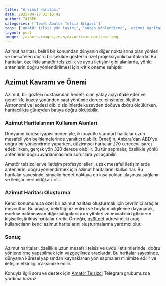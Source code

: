 ```yaml
---
title: "Arzimut Haritası"
date: 2025-04-17 01:10:42
author: TA1SPH
categories: ['Temel Amatör Telsiz Bilgisi']
tags: ['amatör telsiz yön tayini', 'anten yönlendirme', 'azimut haritası', 'azimut nedir', 'uydu iletişimi']
layout: post
image: ~/assets/images/2025/04/Arzimut-Haritasi.png
---
```


Azimut haritası, belirli bir konumdan dünyanın diğer noktalarına olan yönleri ve mesafeleri doğru bir şekilde gösteren özel projeksiyonlu haritalardır. Bu haritalar, özellikle amatör telsizcilik ve uydu iletişimi gibi alanlarda, yönlü antenlerin doğru yönlendirilmesi için kritik öneme sahiptir.
## **Azimut Kavramı ve Önemi**
Azimut, bir gözlem noktasından hedefe olan yatay açıyı ifade eder ve genellikle kuzey yönünden saat yönünde derece cinsinden ölçülür. Astronomi ve jeodezi gibi disiplinlerde kuzeyden doğuya doğru ölçülürken, haritacılıkta güneyden batıya doğru ölçülebilir.
### **Azimut Haritalarının Kullanım Alanları**
Dünyanın küresel yapısı nedeniyle, iki boyutlu standart haritalar uzun mesafeli yön belirlemelerinde yanıltıcı olabilir. Örneğin, Ankara'dan ABD'ye doğru bir yönlendirme yaparken, düzlemsel haritalar 270 dereceyi işaret edebilirken, gerçek yön 320 derece olabilir. Bu tür sapmalar, özellikle yönlü antenlerin doğru ayarlanmasında sorunlara yol açabilir.

Amatör telsizciler ve iletişim profesyonelleri, uzak mesafeli iletişimlerde antenlerini doğru yönlendirmek için azimut haritalarını kullanırlar. Bu haritalar sayesinde, sinyalin hedef noktaya en kısa yoldan ulaşması sağlanır ve iletişim verimliliği artırılır.
### **Azimut Haritası Oluşturma**
Kendi konumunuza özel bir azimut haritası oluşturmak için çevrimiçi araçlar mevcuttur. Bu araçlar, belirttiğiniz enlem ve boylam bilgilerine dayanarak, merkez noktanızdan diğer bölgelere olan yönleri ve mesafeleri gösteren kişiselleştirilmiş haritalar üretir. Örneğin, [ns6t.net](https://ns6t.net/azimuth/azimuth.html) adresindeki araç, kullanıcıların kendi azimut haritalarını oluşturmalarına yardımcı olur.
### **Sonuç**
Azimut haritaları, özellikle uzun mesafeli telsiz ve uydu iletişimlerinde, doğru yönlendirme yapabilmek için vazgeçilmez araçlardır. Bu haritalar sayesinde, dünyanın küresel yapısından kaynaklanan yön sapmaları minimize edilir ve iletişim etkinliği maksimize edilir.

Konuyla ilgili soru ve destek için [Amatör Telsizci](https://t.me/amatortelsizci) Telegram grubumuzda yardıma hazırız.